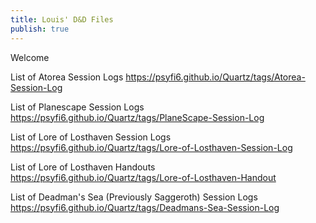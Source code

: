 ```yaml
---
title: Louis' D&D Files
publish: true
---
```


Welcome

List of Atorea Session Logs
https://psyfi6.github.io/Quartz/tags/Atorea-Session-Log

List of Planescape Session Logs
https://psyfi6.github.io/Quartz/tags/PlaneScape-Session-Log

List of Lore of Losthaven Session Logs
https://psyfi6.github.io/Quartz/tags/Lore-of-Losthaven-Session-Log

List of Lore of Losthaven Handouts
https://psyfi6.github.io/Quartz/tags/Lore-of-Losthaven-Handout

List of Deadman's Sea (Previously Saggeroth) Session Logs
https://psyfi6.github.io/Quartz/tags/Deadmans-Sea-Session-Log


